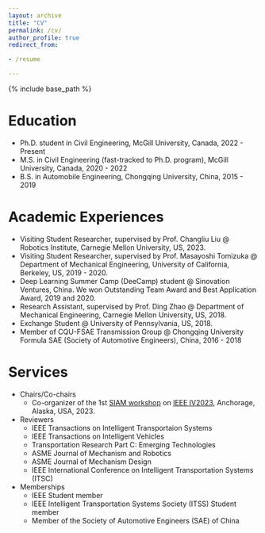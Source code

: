 ```yaml
---
layout: archive
title: "CV"
permalink: /cv/
author_profile: true
redirect_from:

- /resume

---
```


{% include base_path %}

Education
======

* Ph.D. student in Civil Engineering, McGill University, Canada, 2022 - Present
* M.S. in Civil Engineering (fast-tracked to Ph.D. program), McGill University, Canada, 2020 - 2022
* B.S. in Automobile Engineering, Chongqing University, China, 2015 - 2019

[//]: # (Talks)

[//]: # (======)

[//]: # (  <ul>{% for post in site.talks %})

[//]: # (    {% include archive-single-talk-cv.html %})

[//]: # (  {% endfor %}</ul>)

Academic Experiences
=====

* Visiting Student Researcher, supervised by Prof. Changliu Liu @ Robotics Institute, Carnegie Mellon University, US,
  2023.
* Visiting Student Researcher, supervised by Prof. Masayoshi Tomizuka @ Department of Mechanical Engineering, University
  of
  California, Berkeley, US, 2019 - 2020.
* Deep Learning Summer Camp (DeeCamp) student @ Sinovation Ventures, China. We won Outstanding Team Award and Best
  Application Award, 2019 and 2020.
* Research Assistant, supervised by Prof. Ding Zhao @ Department of Mechanical Engineering, Carnegie Mellon University,
  US, 2018.
* Exchange Student @ University of Pennsylvania, US, 2018.
* Member of CQU-FSAE Transmission Group @ Chongqing University Formula SAE (Society of Automotive Engineers), China,
  2016 - 2018

Services
======

- Chairs/Co-chairs
    - Co-organizer of the 1st [SIAM workshop](https://interactive-driving.github.io/)
      on [IEEE IV2023](https://2023.ieee-iv.org/), Anchorage, Alaska, USA, 2023.
- Reviewers
    - IEEE Transactions on Intelligent Transportaion Systems
    - IEEE Transactions on Intelligent Vehicles
    - Transportation Research Part C: Emerging Technologies
    - ASME Journal of Mechanism and Robotics
    - ASME Journal of Mechanism Design
    - IEEE International Conference on Intelligent Transportation Systems (ITSC)
- Memberships
    - IEEE Student member
    - IEEE Intelligent Transportation Systems Society (ITSS) Student member
    - Member of the Society of Automotive Engineers (SAE) of China